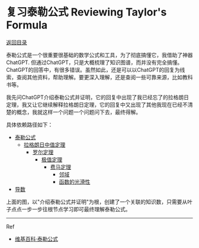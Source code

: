 # 复习泰勒公式 Reviewing Taylor's Formula

[返回目录](index.md)

泰勒公式是一个很重要很基础的数学公式和工具，为了彻底搞懂它，我借助了神器ChatGPT. 但通过ChatGPT，只是大概梳理了知识图谱，而并没有完全搞懂。ChatGPT的回答中，有很多错误。虽然如此，还是可以以ChatGPT的回复为线索，查阅其他资料，帮助理解。要更深入理解，还是查阅一些可靠来源，比如教科书等。

我先问ChatGPT介绍泰勒公式并证明，它的回复中出现了我已经忘了的拉格朗日定理，我又让它继续解释拉格朗日定理，它的回复中又出现了其他我现在已经不清楚的概念，我就这样一个问题一个问题问下去，最终得解。

具体依赖路径如下：

* [泰勒公式](TaylorsTheorem.md)
  * [拉格朗日中值定理](LagrangesMeanValueTheorem.md)
    * [罗尔定理](RollesTheorem.md)
      * [极值定理](Extreme_Value_Theorem2.md)
        * [费马定理](FermatsLastTheorem.md)
          * [邻域](Neighbourhood.md)
          * [函数的光滑性](Smoothness.md)
* [导数](derivative.md)

上面的图，以"介绍泰勒公式并证明"为根，创建了一个关联的知识数，只需要从叶子点点一步一步往根节点学习即可最终理解泰勒公式。

---

Ref

* [维基百科·泰勒公式](https://zh.wikipedia.org/wiki/%E6%B3%B0%E5%8B%92%E5%85%AC%E5%BC%8F)
